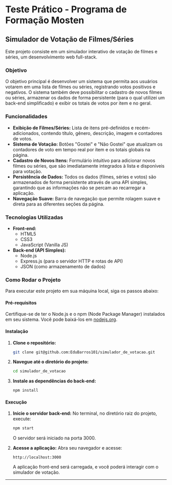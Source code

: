 # Teste Prático - Programa de Formação Mosten

## Simulador de Votação de Filmes/Séries

Este projeto consiste em um simulador interativo de votação de filmes e séries, um desenvolvimento web full-stack.

### Objetivo

O objetivo principal é desenvolver um sistema que permita aos usuários votarem em uma lista de filmes ou séries, registrando votos positivos e negativos. O sistema também deve possibilitar o cadastro de novos filmes ou séries, armazenar os dados de forma persistente (para o qual utilizei um back-end simplificado) e exibir os totais de votos por item e no geral.

### Funcionalidades

- **Exibição de Filmes/Séries:** Lista de itens pré-definidos e recém-adicionados, contendo título, gênero, descrição, imagem e contadores de votos.
- **Sistema de Votação:** Botões "Gostei" e "Não Gostei" que atualizam os contadores de voto em tempo real por item e os totais globais na página.
- **Cadastro de Novos Itens:** Formulário intuitivo para adicionar novos filmes ou séries, que são imediatamente integrados à lista e disponíveis para votação.
- **Persistência de Dados:** Todos os dados (filmes, séries e votos) são armazenados de forma persistente através de uma API simples, garantindo que as informações não se percam ao recarregar a aplicação.
- **Navegação Suave:** Barra de navegação que permite rolagem suave e direta para as diferentes seções da página.

### Tecnologias Utilizadas

- **Front-end:**
  - HTML5
  - CSS3
  - JavaScript (Vanilla JS)
- **Back-end (API Simples):**
  - Node.js
  - Express.js (para o servidor HTTP e rotas de API)
  - JSON (como armazenamento de dados)

### Como Rodar o Projeto

Para executar este projeto em sua máquina local, siga os passos abaixo:

#### Pré-requisitos

Certifique-se de ter o Node.js e o npm (Node Package Manager) instalados em seu sistema. Você pode baixá-los em [nodejs.org](https://nodejs.org/).

#### Instalação

1.  **Clone o repositório:**
    ```bash
    git clone git@github.com:EduBarros101/simulador_de_votacao.git
    ```
2.  **Navegue até o diretório do projeto:**
    ```bash
    cd simulador_de_votacao
    ```
3.  **Instale as dependências do back-end:**
    ```bash
    npm install
    ```

#### Execução

1.  **Inicie o servidor back-end:**
    No terminal, no diretório raiz do projeto, execute:

    ```bash
    npm start
    ```

    O servidor será iniciado na porta 3000.

2.  **Acesse a aplicação:**
    Abra seu navegador e acesse:
    ```
    http://localhost:3000
    ```
    A aplicação front-end será carregada, e você poderá interagir com o simulador de votação.

---
